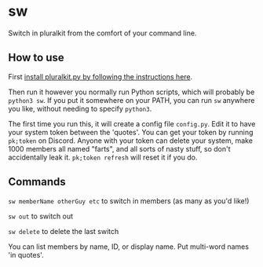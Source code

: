 # sw
Switch in pluralkit from the comfort of your command line.

## How to use
First [install pluralkit.py by following the instructions here](https://pluralkit.readthedocs.io/en/latest/source/quickstart.html#installing).

Then run it however you normally run Python scripts, which will probably be `python3 sw`. If you put it somewhere on your PATH, you can run `sw` anywhere you like, without needing to specify `python3`.

The first time you run this, it will create a config file `config.py`. Edit it to have your system token between the 'quotes'. You can get your token by running `pk;token` on Discord. Anyone with your token can delete your system, make 1000 members all named "farts", and all sorts of nasty stuff, so don't accidentally leak it. `pk;token refresh` will reset it if you do.

## Commands
`sw memberName otherGuy etc` to switch in members (as many as you'd like!)

`sw out` to switch out

`sw delete` to delete the last switch

You can list members by name, ID, or display name. Put multi-word names 'in quotes'.
